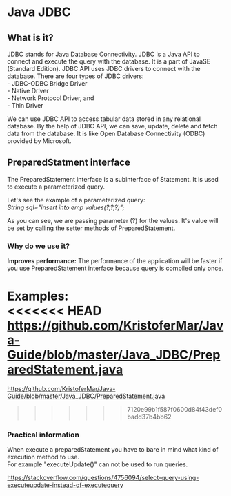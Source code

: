 <h1>Java JDBC</h1>

<h2>What is it?</h2>
JDBC stands for Java Database Connectivity. JDBC is a Java API to connect and execute the query with the database. It is a part of JavaSE (Standard Edition). JDBC API uses JDBC drivers to connect with the database. There are four types of JDBC drivers: <br>
- JDBC-ODBC Bridge Driver <br>
- Native Driver <br>
- Network Protocol Driver, and <br>
- Thin Driver <br>

We can use JDBC API to access tabular data stored in any relational database. By the help of JDBC API, we can save, update, delete and fetch data from the database. It is like Open Database Connectivity (ODBC) provided by Microsoft. <br>


<h2>PreparedStatment interface</h2>
The PreparedStatement interface is a subinterface of Statement. It is used to execute a parameterized query. <br>

Let's see the example of a parameterized query: <br>
<i>String sql="insert into emp values(?,?,?)";</i><br>

As you can see, we are passing parameter (?) for the values. It's value will be set by calling the setter methods of PreparedStatement. <br>
<h3>Why do we use it? </h3>
<b>Improves performance:</b> The performance of the application will be faster if you use PreparedStatement interface because query is compiled only once.<br>

Examples: <br>
<<<<<<< HEAD
https://github.com/KristoferMar/Java-Guide/blob/master/Java_JDBC/PreparedStatement.java <br>
=======
https://github.com/KristoferMar/Java-Guide/blob/master/Java_JDBC/PreparedStatement.java
>>>>>>> 7120e99b1f587f0600d84f43def0badd37b4bb62

<h3>Practical information</h3>
When execute a preparedStatement you have to bare in mind what kind of execution method to use. <br>
For example "executeUpdate()" can not be used to run queries. <br>

https://stackoverflow.com/questions/4756094/select-query-using-executeupdate-instead-of-executequery<br>

